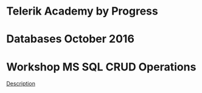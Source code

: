# Telerik Academy by Progress

# Databases October 2016

# Workshop MS SQL CRUD Operations

 [Description](https://github.com/TelerikAcademy/Databases/blob/master/Workshops/02.%20SQL/Normalize.md)